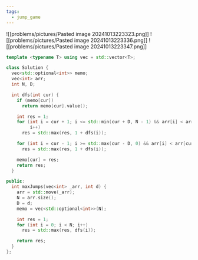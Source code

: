 ```yaml
---
tags:
  - jump_game
---
```


![[problems/pictures/Pasted image 20241013223323.png]]
![[problems/pictures/Pasted image 20241013223336.png]]
![[problems/pictures/Pasted image 20241013223347.png]]



```c++
template <typename T> using vec = std::vector<T>;

class Solution {
  vec<std::optional<int>> memo;
  vec<int> arr;
  int N, D;

  int dfs(int cur) {
    if (memo[cur])
      return memo[cur].value();

    int res = 1;
    for (int i = cur + 1; i <= std::min(cur + D, N - 1) && arr[i] < arr[cur];
         i++)
      res = std::max(res, 1 + dfs(i));

    for (int i = cur - 1; i >= std::max(cur - D, 0) && arr[i] < arr[cur]; i--)
      res = std::max(res, 1 + dfs(i));

    memo[cur] = res;
    return res;
  }

public:
  int maxJumps(vec<int> _arr, int d) {
    arr = std::move(_arr);
    N = arr.size();
    D = d;
    memo = vec<std::optional<int>>(N);

    int res = 1;
    for (int i = 0; i < N; i++)
      res = std::max(res, dfs(i));

    return res;
  }
};
```